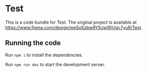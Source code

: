 
  # Test

  This is a code bundle for Test. The original project is available at https://www.figma.com/design/weSoSzbw9Y9JwWjUgc7yuR/Test.

  ## Running the code

  Run `npm i` to install the dependencies.

  Run `npm run dev` to start the development server.
  